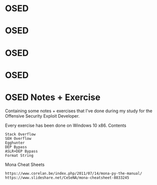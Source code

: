 # OSED
# OSED
# OSED
# OSED
# OSED Notes + Exercise

Containing some notes + exercises that I've done during my study for the Offensive Security Exploit Developer.

Every exercise has been done on Windows 10 x86.
Contents

    Stack Overflow
    SEH Overflow
    Egghunter
    DEP Bypass
    ASLR+DEP Bypass
    Format String

Mona Cheat Sheets

    https://www.corelan.be/index.php/2011/07/14/mona-py-the-manual/
    https://www.slideshare.net/CeSeNA/mona-cheatsheet-8833245

